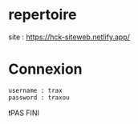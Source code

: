 # repertoire

  site : https://hck-siteweb.netlify.app/

# Connexion

    username : trax
    password : traxou



❗PAS FINI

